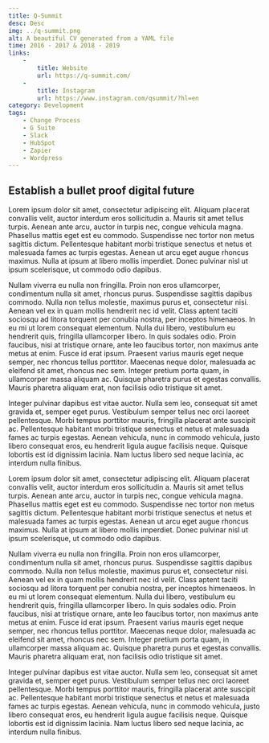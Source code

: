```yaml
---
title: Q-Summit
desc: Desc
img: ../q-summit.png
alt: A beautiful CV generated from a YAML file
time: 2016 - 2017 & 2018 - 2019
links:
    -
        title: Website
        url: https://q-summit.com/
    -
        title: Instagram
        url: https://www.instagram.com/qsummit/?hl=en
category: Development
tags: 
    - Change Process
    - G Suite
    - Slack
    - HubSpot
    - Zapier
    - Wordpress
---
```


## Establish a bullet proof digital future

Lorem ipsum dolor sit amet, consectetur adipiscing elit. Aliquam placerat convallis velit, auctor interdum eros sollicitudin a. Mauris sit amet tellus turpis. Aenean ante arcu, auctor in turpis nec, congue vehicula magna. Phasellus mattis eget est eu commodo. Suspendisse nec tortor non metus sagittis dictum. Pellentesque habitant morbi tristique senectus et netus et malesuada fames ac turpis egestas. Aenean ut arcu eget augue rhoncus maximus. Nulla at ipsum at libero mollis imperdiet. Donec pulvinar nisl ut ipsum scelerisque, ut commodo odio dapibus.

Nullam viverra eu nulla non fringilla. Proin non eros ullamcorper, condimentum nulla sit amet, rhoncus purus. Suspendisse sagittis dapibus commodo. Nulla non tellus molestie, maximus purus et, consectetur nisi. Aenean vel ex in quam mollis hendrerit nec id velit. Class aptent taciti sociosqu ad litora torquent per conubia nostra, per inceptos himenaeos. In eu mi ut lorem consequat elementum. Nulla dui libero, vestibulum eu hendrerit quis, fringilla ullamcorper libero. In quis sodales odio. Proin faucibus, nisi at tristique ornare, ante leo faucibus tortor, non maximus ante metus at enim. Fusce id erat ipsum. Praesent varius mauris eget neque semper, nec rhoncus tellus porttitor. Maecenas neque dolor, malesuada ac eleifend sit amet, rhoncus nec sem. Integer pretium porta quam, in ullamcorper massa aliquam ac. Quisque pharetra purus et egestas convallis. Mauris pharetra aliquam erat, non facilisis odio tristique sit amet.

Integer pulvinar dapibus est vitae auctor. Nulla sem leo, consequat sit amet gravida et, semper eget purus. Vestibulum semper tellus nec orci laoreet pellentesque. Morbi tempus porttitor mauris, fringilla placerat ante suscipit ac. Pellentesque habitant morbi tristique senectus et netus et malesuada fames ac turpis egestas. Aenean vehicula, nunc in commodo vehicula, justo libero consequat eros, eu hendrerit ligula augue facilisis neque. Quisque lobortis est id dignissim lacinia. Nam luctus libero sed neque lacinia, ac interdum nulla finibus.

Lorem ipsum dolor sit amet, consectetur adipiscing elit. Aliquam placerat convallis velit, auctor interdum eros sollicitudin a. Mauris sit amet tellus turpis. Aenean ante arcu, auctor in turpis nec, congue vehicula magna. Phasellus mattis eget est eu commodo. Suspendisse nec tortor non metus sagittis dictum. Pellentesque habitant morbi tristique senectus et netus et malesuada fames ac turpis egestas. Aenean ut arcu eget augue rhoncus maximus. Nulla at ipsum at libero mollis imperdiet. Donec pulvinar nisl ut ipsum scelerisque, ut commodo odio dapibus.

Nullam viverra eu nulla non fringilla. Proin non eros ullamcorper, condimentum nulla sit amet, rhoncus purus. Suspendisse sagittis dapibus commodo. Nulla non tellus molestie, maximus purus et, consectetur nisi. Aenean vel ex in quam mollis hendrerit nec id velit. Class aptent taciti sociosqu ad litora torquent per conubia nostra, per inceptos himenaeos. In eu mi ut lorem consequat elementum. Nulla dui libero, vestibulum eu hendrerit quis, fringilla ullamcorper libero. In quis sodales odio. Proin faucibus, nisi at tristique ornare, ante leo faucibus tortor, non maximus ante metus at enim. Fusce id erat ipsum. Praesent varius mauris eget neque semper, nec rhoncus tellus porttitor. Maecenas neque dolor, malesuada ac eleifend sit amet, rhoncus nec sem. Integer pretium porta quam, in ullamcorper massa aliquam ac. Quisque pharetra purus et egestas convallis. Mauris pharetra aliquam erat, non facilisis odio tristique sit amet.

Integer pulvinar dapibus est vitae auctor. Nulla sem leo, consequat sit amet gravida et, semper eget purus. Vestibulum semper tellus nec orci laoreet pellentesque. Morbi tempus porttitor mauris, fringilla placerat ante suscipit ac. Pellentesque habitant morbi tristique senectus et netus et malesuada fames ac turpis egestas. Aenean vehicula, nunc in commodo vehicula, justo libero consequat eros, eu hendrerit ligula augue facilisis neque. Quisque lobortis est id dignissim lacinia. Nam luctus libero sed neque lacinia, ac interdum nulla finibus.
